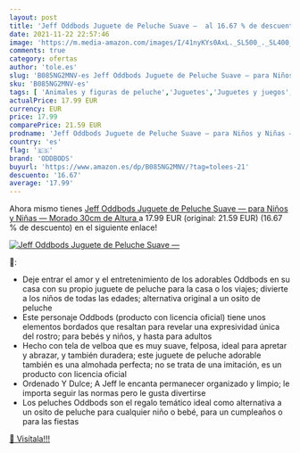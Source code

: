 ```yaml
---
layout: post
title: 'Jeff Oddbods Juguete de Peluche Suave —  al 16.67 % de descuento'
date: 2021-11-22 22:57:46
image: 'https://m.media-amazon.com/images/I/41nyKYs0AxL._SL500_._SL400_.jpg'
comments: true
category: ofertas
author: 'tole.es'
slug: 'B085NG2MNV-es Jeff Oddbods Juguete de Peluche Suave — para Niños y Niñas...'
sku: 'B085NG2MNV-es'
tags: [ 'Animales y figuras de peluche','Juguetes','Juguetes y juegos','Peluches','oddbods','peluche', ]
actualPrice: 17.99 EUR
currency: EUR
price: 17.99
comparePrice: 21.59 EUR
prodname: 'Jeff Oddbods Juguete de Peluche Suave — para Niños y Niñas — Morado  30cm de Altura '
country: 'es'
flag: '🇪🇸'
brand: 'ODDBODS'
buyurl: 'https://www.amazon.es/dp/B085NG2MNV/?tag=tolees-21'
descuento: '16.67'
average: '17.99'
---
```


Ahora mismo tienes [Jeff Oddbods Juguete de Peluche Suave — para Niños y Niñas — Morado  30cm de Altura ](https://www.amazon.es/dp/B085NG2MNV/?tag=tolees-21) a 17.99 EUR (original: 21.59 EUR) (16.67 %  de descuento) en el siguiente enlace!

[![Jeff Oddbods Juguete de Peluche Suave — ](https://m.media-amazon.com/images/I/41nyKYs0AxL._SL500_._SL400_.jpg)](https://www.amazon.es/dp/B085NG2MNV/?tag=tolees-21)

🔎:

- Deje entrar el amor y el entretenimiento de los adorables Oddbods en su casa con su propio juguete de peluche para la casa o los viajes; divierte a los niños de todas las edades; alternativa original a un osito de peluche
- Este personaje Oddbods (producto con licencia oficial) tiene unos elementos bordados que resaltan para revelar una expresividad única del rostro; para bebés y niños, y hasta para adultos
- Hecho con tela de velboa que es muy suave, felposa, ideal para apretar y abrazar, y también duradera; este juguete de peluche adorable también es una almohada perfecta; no se trata de una imitación, es un producto con licencia oficial
- Ordenado Y Dulce; A Jeff le encanta permanecer organizado y limpio; le importa seguir las normas pero le gusta divertirse
- Los peluches Oddbods son el regalo temático ideal como alternativa a un osito de peluche para cualquier niño o bebé, para un cumpleaños o para las fiestas

[🛒 Visítala!!!](https://www.amazon.es/dp/B085NG2MNV/?tag=tolees-21)
